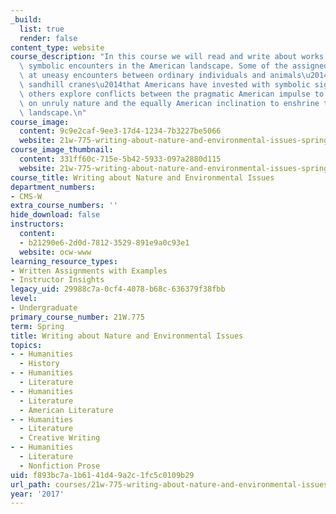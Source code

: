 ```yaml
---
_build:
  list: true
  render: false
content_type: website
course_description: "In this course we will read and write about works that explore\
  \ symbolic encounters in the American landscape. Some of the assigned works look\
  \ at uneasy encounters between ordinary individuals and animals\u2014wolves, eagles,\
  \ sandhill cranes\u2014that Americans have invested with symbolic significance;\
  \ others explore conflicts between the pragmatic American impulse to impose order\
  \ on unruly nature and the equally American inclination to enshrine the unaltered\
  \ landscape.\n"
course_image:
  content: 9c9e2caf-9ee3-17d4-1234-7b3227be5066
  website: 21w-775-writing-about-nature-and-environmental-issues-spring-2017
course_image_thumbnail:
  content: 331ff60c-715e-5b42-5933-097a2880d115
  website: 21w-775-writing-about-nature-and-environmental-issues-spring-2017
course_title: Writing about Nature and Environmental Issues
department_numbers:
- CMS-W
extra_course_numbers: ''
hide_download: false
instructors:
  content:
  - b21290e6-2d0d-7812-3529-891e9a0c93e1
  website: ocw-www
learning_resource_types:
- Written Assignments with Examples
- Instructor Insights
legacy_uid: 29988c7a-0cf4-4078-b68c-636379f38fbb
level:
- Undergraduate
primary_course_number: 21W.775
term: Spring
title: Writing about Nature and Environmental Issues
topics:
- - Humanities
  - History
- - Humanities
  - Literature
- - Humanities
  - Literature
  - American Literature
- - Humanities
  - Literature
  - Creative Writing
- - Humanities
  - Literature
  - Nonfiction Prose
uid: f893bc7a-1b61-41d4-9a2c-1fc5c0109b29
url_path: courses/21w-775-writing-about-nature-and-environmental-issues-spring-2017
year: '2017'
---
```

